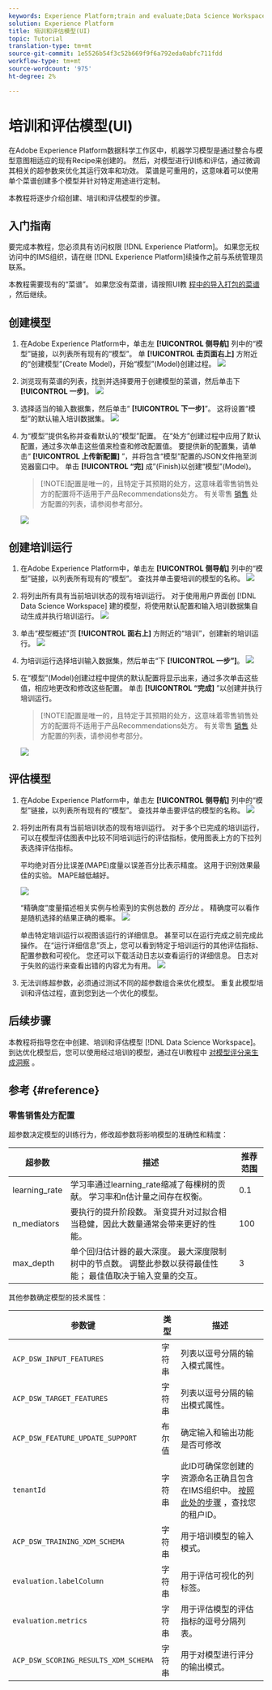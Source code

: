 ```yaml
---
keywords: Experience Platform;train and evaluate;Data Science Workspace;popular topics
solution: Experience Platform
title: 培训和评估模型(UI)
topic: Tutorial
translation-type: tm+mt
source-git-commit: 1e5526b54f3c52b669f9f6a792eda0abfc711fdd
workflow-type: tm+mt
source-wordcount: '975'
ht-degree: 2%

---
```



# 培训和评估模型(UI)

在Adobe Experience Platform数据科学工作区中，机器学习模型是通过整合与模型意图相适应的现有Recipe来创建的。 然后，对模型进行训练和评估，通过微调其相关的超参数来优化其运行效率和功效。 菜谱是可重用的，这意味着可以使用单个菜谱创建多个模型并针对特定用途进行定制。

本教程将逐步介绍创建、培训和评估模型的步骤。

## 入门指南

要完成本教程，您必须具有访问权限 [!DNL Experience Platform]。 如果您无权访问中的IMS组织，请在继 [!DNL Experience Platform]续操作之前与系统管理员联系。

本教程需要现有的“菜谱”。 如果您没有菜谱，请按照UI教 [程中的导入打包的菜谱](./import-packaged-recipe-ui.md) ，然后继续。

## 创建模型

1. 在Adobe Experience Platform中，单击左 **[!UICONTROL 侧导航]** 列中的“模型”链接，以列表所有现有的“模型”。 单 **[!UICONTROL 击页面右上]** 方附近的“创建模型”(Create Model)，开始“模型”(Model)创建过程。
   ![](../images/models-recipes/train-evaluate-ui/models_browse.png)

2. 浏览现有菜谱的列表，找到并选择要用于创建模型的菜谱，然后单击下 **[!UICONTROL 一步]**。
   ![](../images/models-recipes/train-evaluate-ui/select_recipe.png)

3. 选择适当的输入数据集，然后单击“ **[!UICONTROL 下一步]**”。 这将设置“模型”的默认输入培训数据集。
   ![](../images/models-recipes/train-evaluate-ui/select_dataset.png)

4. 为“模型”提供名称并查看默认的“模型”配置。 在“处方”创建过程中应用了默认配置，通过多次单击这些值来检查和修改配置值。 要提供新的配置集，请单击“ **[!UICONTROL 上传新配置]** ”，并将包含“模型”配置的JSON文件拖至浏览器窗口中。 单击 **[!UICONTROL “完]** 成”(Finish)以创建“模型”(Model)。
   >[!NOTE]配置是唯一的，且特定于其预期的处方，这意味着零售销售处方的配置将不适用于产品Recommendations处方。 有关零售 [销售](#reference) 处方配置的列表，请参阅参考部分。

   ![](../images/models-recipes/train-evaluate-ui/name_and_configure.png)

## 创建培训运行

1. 在Adobe Experience Platform中，单击左 **[!UICONTROL 侧导航]** 列中的“模型”链接，以列表所有现有的“模型”。 查找并单击要培训的模型的名称。
   ![](../images/models-recipes/train-evaluate-ui/models_browse.png)

2. 将列出所有具有当前培训状态的现有培训运行。 对于使用用户界面创 [!DNL Data Science Workspace] 建的模型，将使用默认配置和输入培训数据集自动生成并执行培训运行。
   ![](../images/models-recipes/train-evaluate-ui/model_overview.png)

3. 单击“模型概述”页 **[!UICONTROL 面右上]** 方附近的“培训”，创建新的培训运行。
   ![](../images/models-recipes/train-evaluate-ui/training_input.png)

4. 为培训运行选择培训输入数据集，然后单击“下 **[!UICONTROL 一步”]**。
   ![](../images/models-recipes/train-evaluate-ui/training_configuration.png)

5. 在“模型”(Model)创建过程中提供的默认配置将显示出来，通过多次单击这些值，相应地更改和修改这些配置。 单击 **[!UICONTROL “完成]** ”以创建并执行培训运行。
   >[!NOTE]配置是唯一的，且特定于其预期的处方，这意味着零售销售处方的配置将不适用于产品Recommendations处方。 有关零售 [销售](#reference) 处方配置的列表，请参阅参考部分。

   ![](../images/models-recipes/train-evaluate-ui/training_configuration.png)

## 评估模型

1. 在Adobe Experience Platform中，单击左 **[!UICONTROL 侧导航]** 列中的“模型”链接，以列表所有现有的“模型”。 查找并单击要评估的模型的名称。
   ![](../images/models-recipes/train-evaluate-ui/models_browse.png)

2. 将列出所有具有当前培训状态的现有培训运行。 对于多个已完成的培训运行，可以在模型评估图表中比较不同培训运行的评估指标，使用图表上方的下拉列表选择评估指标。

   平均绝对百分比误差(MAPE)度量以误差百分比表示精度。 这用于识别效果最佳的实验。 MAPE越低越好。

   ![](../images/models-recipes/train-evaluate-ui/complete_training_run.png)

   “精确度”度量描述相关实例与检索到的实例总数的 *百分比* 。 精确度可以看作是随机选择的结果正确的概率。
   ![](../images/models-recipes/train-evaluate-ui/multiple_training_runs.png)

   单击特定培训运行以视图该运行的详细信息。 甚至可以在运行完成之前完成此操作。 在“运行详细信息”页上，您可以看到特定于培训运行的其他评估指标、配置参数和可视化。 您还可以下载活动日志以查看运行的详细信息。 日志对于失败的运行来查看出错的内容尤为有用。
   ![](../images/models-recipes/train-evaluate-ui/activity_logs.png)

3. 无法训练超参数，必须通过测试不同的超参数组合来优化模型。 重复此模型培训和评估过程，直到您到达一个优化的模型。

## 后续步骤

本教程将指导您在中创建、培训和评估模型 [!DNL Data Science Workspace]。 到达优化模型后，您可以使用经过培训的模型，通过在UI教程中 [对模型评分来生成洞察](./score-model-ui.md) 。

## 参考 {#reference}

### 零售销售处方配置

超参数决定模型的训练行为，修改超参数将影响模型的准确性和精度：

| 超参数 | 描述 | 推荐范围 |
--- | --- | ---
| learning_rate | 学习率通过learning_rate缩减了每棵树的贡献。 学习率和n估计量之间存在权衡。 | 0.1 | [2 - 10] /估计器数 |
| n_mediators | 要执行的提升阶段数。 渐变提升对过拟合相当稳健，因此大数量通常会带来更好的性能。 | 100 | 100 - 1000 |
| max_depth | 单个回归估计器的最大深度。 最大深度限制树中的节点数。 调整此参数以获得最佳性能； 最佳值取决于输入变量的交互。 | 3 | 4 - 10 |

其他参数确定模型的技术属性：

| 参数键 | 类型 | 描述 |
| ----- | ----- | ----- |
| `ACP_DSW_INPUT_FEATURES` | 字符串 | 列表以逗号分隔的输入模式属性。 |
| `ACP_DSW_TARGET_FEATURES` | 字符串 | 列表以逗号分隔的输出模式属性。 |
| `ACP_DSW_FEATURE_UPDATE_SUPPORT` | 布尔值 | 确定输入和输出功能是否可修改 |
| `tenantId` | 字符串 | 此ID可确保您创建的资源命名正确且包含在IMS组织中。 [按照此处的步骤](../../xdm/api/getting-started.md#know-your-tenant_id) ，查找您的租户ID。 |
| `ACP_DSW_TRAINING_XDM_SCHEMA` | 字符串 | 用于培训模型的输入模式。 |
| `evaluation.labelColumn` | 字符串 | 用于评估可视化的列标签。 |
| `evaluation.metrics` | 字符串 | 用于评估模型的评估指标的逗号分隔列表。 |
| `ACP_DSW_SCORING_RESULTS_XDM_SCHEMA` | 字符串 | 用于对模型进行评分的输出模式。 |